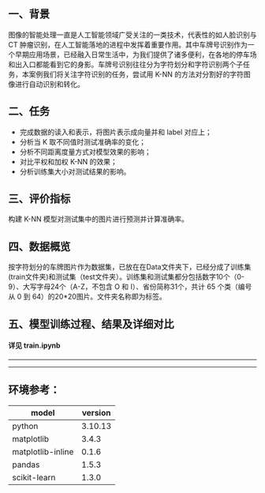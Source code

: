 ## 一、背景

图像的智能处理一直是人工智能领域广受关注的一类技术，代表性的如人脸识别与 CT 肿瘤识别，在人工智能落地的进程中发挥着重要作用。其中车牌号识别作为一个早期应用场景，已经融入日常生活中，为我们提供了诸多便利，在各地的停车场和出入口都能看到它的身影。车牌号识别往往分为字符划分和字符识别两个子任务，本案例我们将关注字符识别的任务，尝试用 K-NN 的方法对分割好的字符图像进行自动识别和转化。

## 二、任务

* 完成数据的读入和表示，将图片表示成向量并和 label 对应上；
* 分析当 K 取不同值时测试准确率的变化；
* 分析不同距离度量方式对模型效果的影响；
* 对比平权和加权 K-NN 的效果；
* 分析训练集大小对测试结果的影响。

## 三、评价指标
构建 K-NN 模型对测试集中的图片进行预测并计算准确率。

## 四、数据概览
按字符划分的车牌图片作为数据集，已放在在Data文件夹下，已经分成了训练集(train文件夹)和测试集（test文件夹）。训练集和测试集都分包括数字10个（0-9）、大写字母24个（A-Z，不包含 O 和 I）、省份简称31个，共计 65 个类（编号从 0 到 64）的20*20图片。文件夹名称即为标签。

## 五、模型训练过程、结果及详细对比
####  详见 train.ipynb

---
---
## 环境参考：

| model | version |
|----------|----------|
| python                    | 3.10.13 |
| matplotlib                | 3.4.3 |
| matplotlib-inline         | 0.1.6 |
| pandas                    | 1.5.3 |
| scikit-learn              | 1.3.0 |